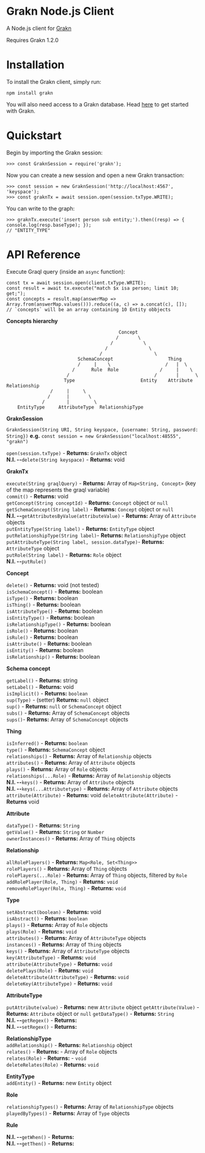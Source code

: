 # Grakn Node.js Client

A Node.js client for [Grakn](https://grakn.ai)

Requires Grakn 1.2.0

# Installation

To install the Grakn client, simply run:

```
npm install grakn
```

You will also need access to a Grakn database. Head [here](https://grakn.ai/pages/documentation/get-started/setup-guide.html) to get started with Grakn.

# Quickstart

Begin by importing the Grakn session:

```
>>> const GraknSession = require('grakn');
```

Now you can create a new session and open a new Grakn transaction:

```
>>> const session = new GraknSession('http://localhost:4567', 'keyspace');
>>> const graknTx = await session.open(session.txType.WRITE);
```

You can write to the graph:

```
>>> graknTx.execute('insert person sub entity;').then((resp) => { console.log(resp.baseType); });
// "ENTITY_TYPE"
```


# API Reference
Execute Graql query (inside an `async` function):

```
const tx = await session.open(client.txType.WRITE);
const result = await tx.execute("match $x isa person; limit 10; get;");
const concepts = result.map(answerMap => Array.from(answerMap.values())).reduce((a, c) => a.concat(c), []);
// `concepts` will be an array containing 10 Entity obbjects
```

**Concepts hierarchy** 

```
                                         Concept
                                        /       \
                                      /           \
                                    /               \
                                  /                   \
                          SchemaConcept                    Thing
                          /     |    \                    /   |  \
                        /      Rule  Role               /     |    \
                      /                               /       |      \
                     Type                        Entity    Attribute   Relationship
                /     |     \
               /      |       \
             /        |         \
    EntityType     AttributeType  RelationshipType
```
**GraknSession**

  `GraknSession(String URI, String keyspace, {username: String, password: String})` 
  **e.g.** `const session = new GraknSession("localhost:48555", "grakn")`  
  
  
 `open(session.txType)` - **Returns:** `GraknTx` object   
 **N.I. --**`delete(String keyspace)` - **Returns:** void 
 
 **GraknTx**  
 
  `execute(String graqlQuery)` - **Returns:** Array of `Map<String, Concept>` (key of the map represents the graql variable)  
  `commit()` - **Returns:** void  
  `getConcept(String conceptId)` - **Returns:** `Concept` object or `null`  
  `getSchemaConcept(String label)` - **Returns:** `Concept` object or `null`  
  **N.I. --**`getAttributesByValue(attributeValue)` - **Returns:** Array of `Attribute` objects   
  `putEntityType(String label)` - **Returns:** `EntityType` object  
  `putRelationshipType(String label)`- **Returns:** `RelationshipType` object   
  `putAttributeType(String label, session.dataType)`- **Returns:** `AttributeType` object   
  `putRole(String label)` - **Returns:** `Role` object   
  **N.I. --**`putRule()`  

**Concept** 

  `delete()` - **Returns:** void (not tested)   
  `isSchemaConcept()` - **Returns:** boolean  
  `isType()` - **Returns:** boolean  
  `isThing()` - **Returns:** boolean  
  `isAttributeType()` - **Returns:** boolean  
  `isEntityType()` - **Returns:** boolean  
  `isRelationshipType()` - **Returns:** boolean  
  `isRole()` - **Returns:** boolean  
  `isRule()` - **Returns:** boolean  
  `isAttribute()` - **Returns:** boolean  
  `isEntity()` - **Returns:** boolean  
  `isRelationship()` - **Returns:** boolean  
  
  **Schema concept**  
  
   `getLabel()` - **Returns:** string   
   `setLabel()` - **Returns:** void   
   `isImplicit()` - **Returns:** `boolean`  
   `sup(Type)` - (setter) **Returns:** `null` object  
   `sup()` - **Returns:** `null` or `SchemaConcept` object  
   `subs()` - **Returns:** Array of `SchemaConcept` objects   
   `sups()`- **Returns:** Array of `SchemaConcept` objects  
   
  **Thing** 
  
   `isInferred()` - **Returns:** `boolean`  
   `type()` - **Returns:** `SchemaConcept` object   
   `relationships()` - **Returns:** Array of `Relationship` objects   
   `attributes()` - **Returns:** Array of `Attribute` objects   
   `plays()` - **Returns:** Array of `Role` objects   
   `relationships(...Role)` - **Returns:** Array of `Relationship` objects  
    **N.I. --**`keys()` - **Returns:** Array of `Attribute` objects   
    **N.I. --**`keys(...Attributetype)` - **Returns:** Array of `Attribute` objects   
    `attribute(Attribute)` - **Returns:** void 
    `deleteAttribute(Attribute)` - **Returns** void 
   
  **Attribute** 
   
   `dataType()` - **Returns:** `String`   
   `getValue()` - **Returns:** `String` or `Number`   
   `ownerInstances()` - **Returns:** Array of `Thing` objects   
   
  **Relationship**  
  
  `allRolePlayers()` - **Returns:** `Map<Role, Set<Thing>>`   
  `rolePlayers()` - **Returns:** Array of `Thing` objects   
  `rolePlayers(...Role)` - **Returns:** Array of `Thing` objects, filtered by `Role`  
  `addRolePlayer(Role, Thing)` - **Returns:**  `void`      
  `removeRolePlayer(Role, Thing)` - **Returns:**  `void`    
  
  **Type**  
  
  `setAbstract(boolean)` - **Returns:** void   
  `isAbstract()` - **Returns:** `boolean`   
  `plays()` - **Returns:** Array of `Role` objects  
  `plays(Role)` - **Returns:** `void`   
  `attributes()` - **Returns:** Array of `AttributeType` objects  
  `instances()` - **Returns:** Array of `Thing` objects   
  `keys()` - **Returns:** Array of `AttributeType` objects    
  `key(AttributeType)` - **Returns:**  `void`  
  `attribute(AttributeType)` - **Returns:** `void`  
  `deletePlays(Role)` - **Returns:** `void`  
  `deleteAttribute(AttributeType)` - **Returns:** `void`  
  `deleteKey(AttributeType)` - **Returns:** `void`  
  
  **AttributeType**
  
  `putAttribute(value)` - **Returns:**  new `Attribute` object
  `getAttribute(Value)` - **Returns:**  `Attribute` object or `null`
  `getDataType()` - **Returns:** `String`   
  **N.I. --**`getRegex()` - **Returns:**  
  **N.I. --**`setRegex()` - **Returns:**  
   
  **RelationshipType**  
  `addRelationship()` - **Returns:** `Relationship` object   
  `relates()` - **Returns:**  - Array of `Role` objects     
  `relates(Role)` - **Returns:**  - `void`    
  `deleteRelates(Role)` - **Returns:** `void`  
  
  **EntityType**  
  `addEntity()` - **Returns:** new `Entity` object  

  **Role**  
  
  `relationshipTypes()` - **Returns:** Array of `RelationshipType` objects  
  `playedByTypes()` - **Returns:** Array of `Type` objects  
  
  **Rule**    
  
   **N.I. --**`getWhen()` - **Returns:**  
   **N.I. --**`getThen()` - **Returns:**  
